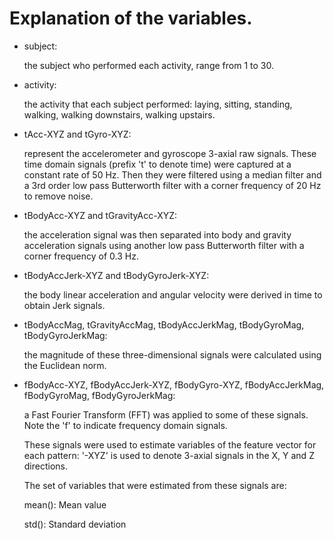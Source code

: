 # Explanation of the variables.

* subject:

   the subject who performed each activity, range from 1 to 30.
	
* activity:

   the activity that each subject performed: laying, sitting, standing, walking, walking downstairs, walking upstairs.


* tAcc-XYZ and tGyro-XYZ:

   represent the accelerometer and gyroscope 3-axial raw signals. These time domain signals (prefix 't' to denote time) were captured at a constant rate of 50 Hz. Then they were filtered using a median filter and a 3rd order low pass Butterworth filter with a corner frequency of 20 Hz to remove noise. 

* tBodyAcc-XYZ and tGravityAcc-XYZ:

   the acceleration signal was then separated into body and gravity acceleration signals using another low pass Butterworth filter with a corner frequency of 0.3 Hz. 

* tBodyAccJerk-XYZ and tBodyGyroJerk-XYZ:

   the body linear acceleration and angular velocity were derived in time to obtain Jerk signals. 

* tBodyAccMag, tGravityAccMag, tBodyAccJerkMag, tBodyGyroMag, tBodyGyroJerkMag:

   the magnitude of these three-dimensional signals were calculated using the Euclidean norm. 

* fBodyAcc-XYZ, fBodyAccJerk-XYZ, fBodyGyro-XYZ, fBodyAccJerkMag, fBodyGyroMag, fBodyGyroJerkMag:

   a Fast Fourier Transform (FFT) was applied to some of these signals. Note the 'f' to indicate frequency domain signals. 

   These signals were used to estimate variables of the feature vector for each pattern: '-XYZ' is used to denote 3-axial signals in the X, Y and Z directions.

   The set of variables that were estimated from these signals are: 

  mean(): Mean value
  
  std(): Standard deviation
